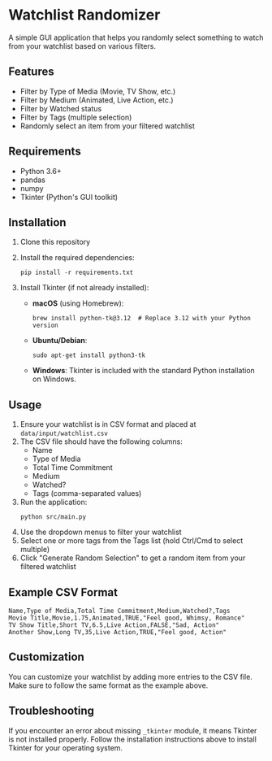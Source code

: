 # Watchlist Randomizer

A simple GUI application that helps you randomly select something to watch from your watchlist based on various filters.

## Features

- Filter by Type of Media (Movie, TV Show, etc.)
- Filter by Medium (Animated, Live Action, etc.)
- Filter by Watched status
- Filter by Tags (multiple selection)
- Randomly select an item from your filtered watchlist

## Requirements

- Python 3.6+
- pandas
- numpy
- Tkinter (Python's GUI toolkit)

## Installation

1. Clone this repository
2. Install the required dependencies:
   ```
   pip install -r requirements.txt
   ```

3. Install Tkinter (if not already installed):
   - **macOS** (using Homebrew):
     ```
     brew install python-tk@3.12  # Replace 3.12 with your Python version
     ```
   - **Ubuntu/Debian**:
     ```
     sudo apt-get install python3-tk
     ```
   - **Windows**:
     Tkinter is included with the standard Python installation on Windows.

## Usage

1. Ensure your watchlist is in CSV format and placed at `data/input/watchlist.csv`
2. The CSV file should have the following columns:
   - Name
   - Type of Media
   - Total Time Commitment
   - Medium
   - Watched?
   - Tags (comma-separated values)
3. Run the application:
   ```
   python src/main.py
   ```
4. Use the dropdown menus to filter your watchlist
5. Select one or more tags from the Tags list (hold Ctrl/Cmd to select multiple)
6. Click "Generate Random Selection" to get a random item from your filtered watchlist

## Example CSV Format

```
Name,Type of Media,Total Time Commitment,Medium,Watched?,Tags
Movie Title,Movie,1.75,Animated,TRUE,"Feel good, Whimsy, Romance"
TV Show Title,Short TV,6.5,Live Action,FALSE,"Sad, Action"
Another Show,Long TV,35,Live Action,TRUE,"Feel good, Action"
```

## Customization

You can customize your watchlist by adding more entries to the CSV file. Make sure to follow the same format as the example above.

## Troubleshooting

If you encounter an error about missing `_tkinter` module, it means Tkinter is not installed properly. Follow the installation instructions above to install Tkinter for your operating system. 
